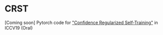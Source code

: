 # CRST
[Coming soon] Pytorch code for ["Confidence Regularized Self-Training"](https://arxiv.org/abs/1908.09822) in ICCV19 (Oral)
